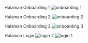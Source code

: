 Halaman Onboarding 1
![onboarding 1](https://github.com/user-attachments/assets/b98ecefa-f203-497f-a11f-b0713cd9449b)

Halaman Onboarding 2
![onboarding 2](https://github.com/user-attachments/assets/acd444dd-7f84-48bb-a369-f921c10040e0)

Halaman Onboarding 3
![onboarding 3](https://github.com/user-attachments/assets/1dc226dd-f060-4cd7-8e3b-8d6e24847c62)

Halaman Login
![login 2](https://github.com/user-attachments/assets/c30fc98d-128e-4af8-89b1-d7eeda44d429)
![login 1](https://github.com/user-attachments/assets/8aed6fd9-bc72-4248-862a-4e12bf51b620)

